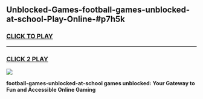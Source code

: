 
## Unblocked-Games-football-games-unblocked-at-school-Play-Online-#p7h5k
<h3>
<a href="https://premium.freeplayer.one?title=football-games-unblocked-at-school&ref=24F">CLICK TO PLAY</a></h3>
<hr>

<h3>
<a href="https://premium.freeplayer.one?title=football-games-unblocked-at-school&ref=24F">CLICK 2 PLAY</a>
  
</h3>

<a href="https://premium.freeplayer.one?title=football-games-unblocked-at-school&ref=24F/"><img src="https://clearcache.store/games.png"></a>


**football-games-unblocked-at-school games unblocked: Your Gateway to Fun and Accessible Online Gaming**
